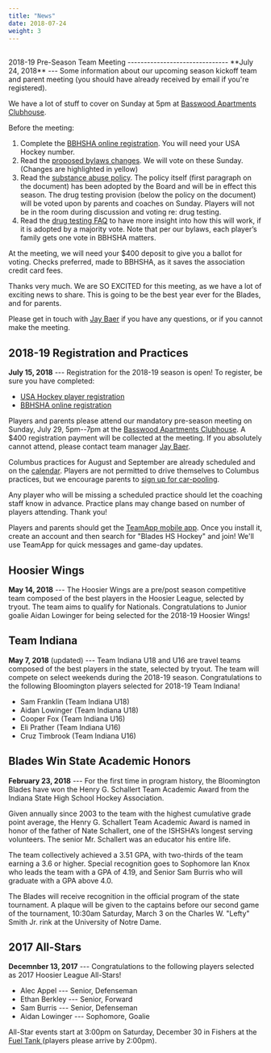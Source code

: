```yaml
---
title: "News"
date: 2018-07-24
weight: 3
---
```


<div class="sponsorcontainer">
  <a id="news-a1" href="#"><img id="news-s1" class="image sponsor"></a>
  <a id="news-a2" href="#"><img id="news-s2" class="image sponsor"></a>
</div>
2018-19 Pre-Season Team Meeting
-------------------------------
**July 24, 2018** --- Some information about our upcoming season
kickoff team and parent meeting (you should have already received by
email if you're registered).

We have a lot of stuff to cover on Sunday at 5pm at [Basswood Apartments
Clubhouse][basswood].

Before the meeting:

1. Complete the [BBHSHA online registration](https://docs.google.com/forms/d/e/1FAIpQLSf2Hl7zl6fLoezWyKQAnQHIzjb8EP3ZYeku_wY27V4ouLSGEw/viewform?usp=sf_link). You will need your USA Hockey number.
2. Read the [proposed bylaws changes](https://docs.google.com/document/d/1gW2meQlGOM8n0WIJ60wliUnuv7cV8MmmR_HoyvIowO0/edit?usp=sharing). We will vote on these Sunday. (Changes are highlighted in yellow)
3. Read the [substance abuse policy](https://docs.google.com/document/d/1X7Ui-wmZvyNC7j7fzZ3DWTwoNPzzCiv2cKXiUhgVFPM/edit?usp=sharing). The policy itself (first paragraph on the document) has been adopted by the Board and will be in effect this season. The drug testing provision (below the policy on the document) will be voted upon by parents and coaches on Sunday. Players will not be in the room during discussion and voting re: drug testing. 
4. Read the [drug testing FAQ](https://docs.google.com/document/d/1Ku7DQEVpd4rlqH6XHwfJ0hlPEvBpw149HKEBQfn_vSE/edit?usp=sharing) to have more insight into how this will work, if it is adopted by a majority vote. Note that per our bylaws, each player’s family gets one vote in BBHSHA matters. 

At the meeting, we will need your $400 deposit to give you a ballot for voting. Checks preferred, made to BBHSHA, as it saves the association credit card fees.

Thanks very much. We are SO EXCITED for this meeting, as we have a lot of exciting news to share. This is going to be the best year ever for the Blades, and for parents. 

Please get in touch with [Jay Baer][jay] if you have any questions, or if you cannot make the meeting.


2018-19 Registration and Practices
----------------------------------
**July 15, 2018** --- Registration for the 2018-19 season is open!
To register, be sure you have completed:

  - [USA Hockey player registration](https://www.usahockeyregistration.com)
  - [BBHSHA online registration](https://docs.google.com/forms/d/e/1FAIpQLSf2Hl7zl6fLoezWyKQAnQHIzjb8EP3ZYeku_wY27V4ouLSGEw/viewform?usp=sf_link)

Players and parents please attend our mandatory pre-season meeting on
Sunday, July 29, 5pm--7pm at the [Basswood Apartments
Clubhouse][basswood]. A $400 registration payment will be collected at
the meeting. If you absolutely cannot attend, please contact team
manager [Jay Baer][jay].

Columbus practices for August and September are already scheduled and
on the [calendar][cal]. Players are not permitted to drive themselves
to Columbus practices, but we encourage parents to [sign up for
car-pooling][carpool].

Any player who will be missing a scheduled practice should let
the coaching staff know in advance. Practice plans may change based on number
of players attending. Thank you!

Players and parents should get the [TeamApp mobile
app][teamapp]. Once you install it, create an account and then search
for "Blades HS Hockey" and join! We'll use TeamApp for quick messages
and game-day updates.

[carpool]: https://www.signupgenius.com/go/10C084BACAA28A0FA7-blades7/15646395
[teamapp]: https://www.teamapp.com/app
[cal]: https://calendar.google.com/calendar/embed?src=epsc9ra4unbaelg6bns4r4ifro%40group.calendar.google.com&ctz=America/New_York


Hoosier Wings
-------------
**May 14, 2018** --- The Hoosier Wings are a pre/post season competitive
team composed of the best players in the Hoosier League, selected by
tryout. The team aims to qualify for Nationals. Congratulations to
Junior goalie Aidan Lowinger for being selected for the 2018-19
Hoosier Wings!


Team Indiana
------------
**May 7, 2018** (updated) --- Team Indiana U18 and U16 are travel teams
composed of the best players in the state, selected by tryout. The
team will compete on select weekends during the 2018-19
season. Congratulations to the following Bloomington players selected
for 2018-19 Team Indiana!

- Sam Franklin (Team Indiana U18)
- Aidan Lowinger (Team Indiana U18)
- Cooper Fox (Team Indiana U16)
- Eli Prather (Team Indiana U16)
- Cruz Timbrook (Team Indiana U16)


Blades Win State Academic Honors
--------------------------------
**February 23, 2018** --- For the first time in program history, the
Bloomington Blades have won the Henry G. Schallert Team Academic Award
from the Indiana State High School Hockey Association.

Given annually since 2003 to the team with the highest cumulative
grade point average, the Henry G. Schallert Team Academic Award is
named in honor of the father of Nate Schallert, one of the ISHSHA’s
longest serving volunteers. The senior Mr. Schallert was an educator
his entire life.

The team collectively achieved a 3.51 GPA, with two-thirds of the team
earning a 3.6 or higher. Special recognition goes to Sophomore
Ian Knox who leads the team with a GPA of 4.19, and Senior Sam Burris
who will graduate with a GPA above 4.0.

The Blades will receive recognition in the official program of the
state tournament. A plaque will be given to the captains before our
second game of the tournament, 10:30am Saturday, March 3 on the
Charles W. "Lefty" Smith Jr. rink at the University of Notre Dame.

2017 All-Stars
--------------
**Decemnber 13, 2017** --- Congratulations to the following players selected as 2017 Hoosier League All-Stars!

- Alec Appel --- Senior, Defenseman
- Ethan Berkley --- Senior, Forward
- Sam Burris --- Senior, Defenseman
- Aidan Lowinger --- Sophomore, Goalie

All-Star events start at 3:00pm on
Saturday, December 30 in Fishers at the [Fuel Tank <span class="icon
fa-map-marker"></span>][fuel] (players please arrive by 2:00pm). 


[basswood]: https://www.google.com/maps/place/Basswood+Apartments,+1000+S+Basswood+Cir,+Bloomington,+IN+47403/@39.1518655,-86.5708355,17z/data=!4m2!3m1!1s0x886c677a6ac12c4d:0x830c6aebc265b08
[fuel]: https://maps.google.com/maps?hl=en&q=Fuel%20Tank%20at%20Fishers%2C%209022%20E%20126th%20St%2C%20Fishers%2C%20IN%2046038%2C%20US
[jay]: mailto:jbaer@bloomingtonblades.com

